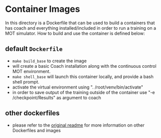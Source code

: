 # Container Images

In this directory is a Dockerfile that can be used to build a containers that has coach and everything installed/included in order to run a training on a MOT simulator.  How to build and use the container is defined below:

## default `Dockerfile`
* `make build_base` to create the image
* will create a basic Coach installation along with the continuous control MOT environment.
* `make shell_base` will launch this container locally, and provide a bash shell prompt.
* activate the virtual environment using ". /root/venv/bin/activate" 
* in order to save output of the training outside of the container use "-e /checkpoint/Results" as argument to coach

## other dockerfiles
* please refer to the [original readme](README_coach.md) for more information on other Dockerfiles and images
